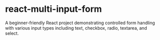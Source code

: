 # react-multi-input-form
A beginner-friendly React project demonstrating controlled form handling with various input types including text, checkbox, radio, textarea, and select.
